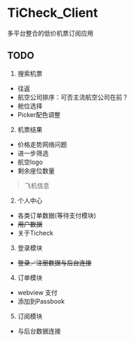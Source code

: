 TiCheck_Client
==============

多平台整合的低价机票订阅应用

TODO
---------------
1. 搜索机票
 * 往返
 * 航空公司排序：可否主流航空公司在前？
 * 舱位选择
 * Picker配色调整
2. 机票结果
 * 价格走势网络问题
 * 进一步筛选
 * 航空logo
 * 剩余座位数量
 > 飞机信息
2. 个人中心
 * 各类订单数据(等待支付模块)
 * ~~用户数据~~
 * 关于Ticheck
3. 登录模块
 * ~~登录／注册数据与后台连接~~
4. 订单模块
 * webview 支付
 * 添加到Passbook
5. 订阅模块
 * 与后台数据连接